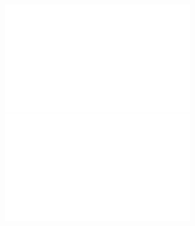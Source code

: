 


![](https://github.com/arjunskumar/github-stats/blob/master/generated/overview.svg)
![](https://github.com/arjunskumar/github-stats/blob/master/generated/languages.svg)

<!--
<h1 align='center'> Hi There! 👋 <a href="#"><img src="https://visitor-badge.laobi.icu/badge?page_id=arjunskumar.visitor-badge" alt="visitor badge"></a></h1>

![arjunskumar's github stats](https://github-readme-stats.vercel.app/api?username=arjunskumar&show_icons=true&hide_border=true)

**arjunskumar/arjunskumar** is a ✨ _special_ ✨ repository because its `README.md` (this file) appears on your GitHub profile.

Here are some ideas to get you started:

- 🔭 I’m currently working on ...
- 🌱 I’m currently learning ...
- 👯 I’m looking to collaborate on ...
- 🤔 I’m looking for help with ...
- 💬 Ask me about ...
- 📫 How to reach me: ...
- 😄 Pronouns: ...
- ⚡ Fun fact: ...
-->
